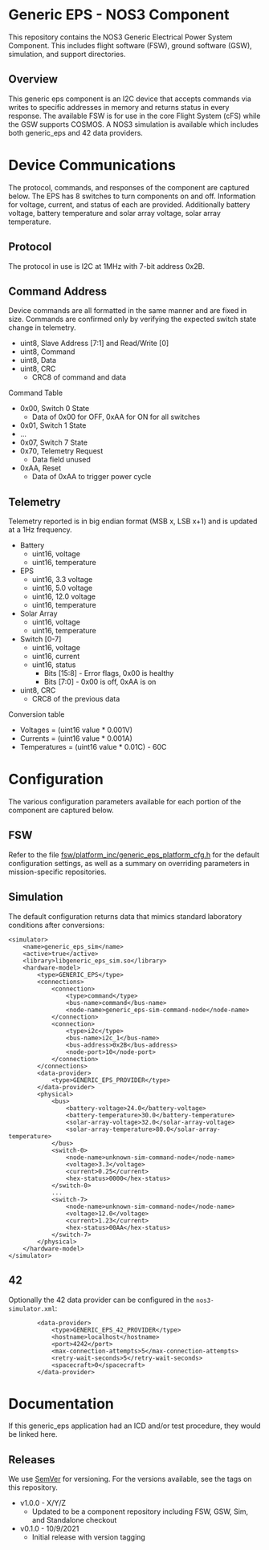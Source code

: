 # Generic EPS - NOS3 Component
This repository contains the NOS3 Generic Electrical Power System Component.
This includes flight software (FSW), ground software (GSW), simulation, and support directories.

## Overview
This generic eps component is an I2C device that accepts commands via writes to specific addresses in memory and returns status in every response.
The available FSW is for use in the core Flight System (cFS) while the GSW supports COSMOS.
A NOS3 simulation is available which includes both generic_eps and 42 data providers.


# Device Communications
The protocol, commands, and responses of the component are captured below.
The EPS has 8 switches to turn components on and off.
Information for voltage, current, and status of each are provided. 
Additionally battery voltage, battery temperature and solar array voltage, solar array temperature.

## Protocol
The protocol in use is I2C at 1MHz with 7-bit address 0x2B. 

## Command Address
Device commands are all formatted in the same manner and are fixed in size.
Commands are confirmed only by verifying the expected switch state change in telemetry.
* uint8, Slave Address [7:1] and Read/Write [0]
* uint8, Command
* uint8, Data
* uint8, CRC
  - CRC8 of command and data

Command Table
* 0x00, Switch 0 State
  - Data of 0x00 for OFF, 0xAA for ON for all switches
* 0x01, Switch 1 State
* ...
* 0x07, Switch 7 State
* 0x70, Telemetry Request
  - Data field unused
* 0xAA, Reset
  - Data of 0xAA to trigger power cycle

## Telemetry
Telemetry reported is in big endian format (MSB x, LSB x+1) and is updated at a 1Hz frequency.
* Battery
  - uint16, voltage
  - uint16, temperature
* EPS
  - uint16, 3.3 voltage
  - uint16, 5.0 voltage
  - uint16, 12.0 voltage
  - uint16, temperature
* Solar Array
  - uint16, voltage
  - uint16, temperature 
* Switch [0-7]
  - uint16, voltage
  - uint16, current
  - uint16, status
    * Bits [15:8] - Error flags, 0x00 is healthy
    * Bits [7:0]  - 0x00 is off, 0xAA is on
* uint8, CRC
  - CRC8 of the previous data

Conversion table
* Voltages = (uint16 value * 0.001V)
* Currents = (uint16 value * 0.001A)
* Temperatures = (uint16 value * 0.01C) - 60C


# Configuration
The various configuration parameters available for each portion of the component are captured below.

## FSW
Refer to the file [fsw/platform_inc/generic_eps_platform_cfg.h](fsw/platform_inc/generic_eps_platform_cfg.h) for the default configuration settings, as well as a summary on overriding parameters in mission-specific repositories.

## Simulation
The default configuration returns data that mimics standard laboratory conditions after conversions:
```
<simulator>
    <name>generic_eps_sim</name>
    <active>true</active>
    <library>libgeneric_eps_sim.so</library>
    <hardware-model>
        <type>GENERIC_EPS</type>
        <connections>
            <connection>
                <type>command</type>
                <bus-name>command</bus-name>
                <node-name>generic_eps-sim-command-node</node-name>
            </connection>
            <connection>
                <type>i2c</type>
                <bus-name>i2c_1</bus-name>
                <bus-address>0x2B</bus-address>
                <node-port>10</node-port>
            </connection>
        </connections>
        <data-provider>
            <type>GENERIC_EPS_PROVIDER</type>
        </data-provider>
        <physical>
            <bus>
                <battery-voltage>24.0</battery-voltage>
                <battery-temperature>30.0</battery-temperature>
                <solar-array-voltage>32.0</solar-array-voltage>
                <solar-array-temperature>80.0</solar-array-temperature>
            </bus>
            <switch-0>
                <node-name>unknown-sim-command-node</node-name>
                <voltage>3.3</voltage>
                <current>0.25</current>
                <hex-status>0000</hex-status>
            </switch-0>
            ...
            <switch-7>
                <node-name>unknown-sim-command-node</node-name>
                <voltage>12.0</voltage>
                <current>1.23</current>
                <hex-status>00AA</hex-status>
            </switch-7>
        </physical>
    </hardware-model>
</simulator>
```

## 42
Optionally the 42 data provider can be configured in the `nos3-simulator.xml`:
```
        <data-provider>
            <type>GENERIC_EPS_42_PROVIDER</type>
            <hostname>localhost</hostname>
            <port>4242</port>
            <max-connection-attempts>5</max-connection-attempts>
            <retry-wait-seconds>5</retry-wait-seconds>
            <spacecraft>0</spacecraft>
        </data-provider>
```


# Documentation
If this generic_eps application had an ICD and/or test procedure, they would be linked here.

## Releases
We use [SemVer](http://semver.org/) for versioning. For the versions available, see the tags on this repository.
* v1.0.0 - X/Y/Z 
  - Updated to be a component repository including FSW, GSW, Sim, and Standalone checkout
* v0.1.0 - 10/9/2021 
  - Initial release with version tagging
